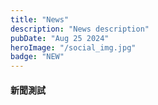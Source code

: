 ```yaml
---
title: "News"
description: "News description"
pubDate: "Aug 25 2024"
heroImage: "/social_img.jpg"
badge: "NEW"
---
```


<!-- CSS Code: Place this code in the document's head (between the 'head' tags) -->
<style>
table.GeneratedTable {
  width: 100%;
  background-color: #ffffff;
  border-collapse: collapse;
  border-width: 2px;
  border-color: #68624b;
  border-style: solid;
  color: #000000;
}

table.GeneratedTable td, table.GeneratedTable th {
  border-width: 2px;
  border-color: #68624b;
  border-style: solid;
  padding: 3px;
}

table.GeneratedTable thead {
  background-color: #ffcc00;
}

.highlight-red-text {
  color: #FF0000; /* 這是一個代表紅色的色碼，亮紅色 */
  text-shadow: 1px 1px 2px rgba(0, 0, 0, 0.5); /* 添加文字陰影 */
}

</style>

#### 新聞測試
